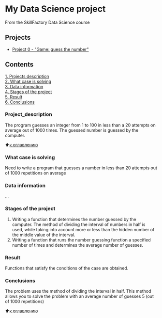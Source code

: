 # My Data Science project
From the SkillFactory Data Science course

## Projects

* [Project 0 - "Game: guess the number"](https://github.com/mLiverinova/sf_data_science/blob/main/Project%200)

## Сontents
[1. Projects description](https://github.com/mLiverinova/sf_data_science/tree/mainProject%200/README.md#Project-description)\
[2. What case is solving](https://github.com/mLiverinova/sf_data_science/tree/main/Project%200/README.md#What-case-is-solving)\
[3. Data information](https://github.com/mLiverinova/sf_data_science/tree/main/Project%200/README.md#Data-information)\
[4. Stages of the project](https://github.com/mLiverinova/sf_data_science/tree/main/Project%200/README.md#Stages-of-the-project)\
[5. Result](https://github.com/mLiverinova/sf_data_science/tree/main/Project%200/README.md#Results)\
[6. Conclusions](https://github.com/mLiverinova/sf_data_science/tree/main/Project%200/README.md#Conclusions)

### Project_description
The program guesses an integer from 1 to 100 in less than a 20 attempts on average out of 1000 times. The guessed number is guessed by the computer.

:arrow_up:[к оглавлению](https://github.com/mLiverinova/sf_data_science/tree/main/Project%200/README.md#Contents)

### What case is solving
Need to write a program that guesses a number in less than 20 attempts out of 1000 repetitions on average

### Data information
...

### Stages of the project
1. Writing a function that determines the number guessed by the computer. The method of dividing the interval of numbers in half is used, while taking into account more or less than the hidden number of the middle value of the interval.
2. Writing a function that runs the number guessing function a specified number of times and determines the average number of guesses.

### Result
Functions that satisfy the conditions of the case are obtained.

### Conclusions
The problem uses the method of dividing the interval in half. This method allows you to solve the problem with an average number of guesses 5 (out of 1000 repetitions)

:arrow_up:[к оглавлению](https://github.com/mLiverinova/sf_data_science/tree/main/Project%200/README.md#Contents)


